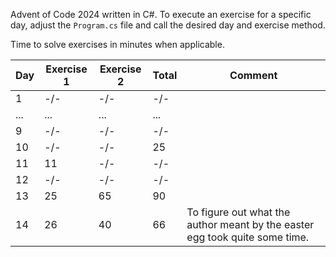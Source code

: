 Advent of Code 2024 written in C#. To execute an exercise for a specific day, adjust the `Program.cs` file and
call the desired day and exercise method.

Time to solve exercises in minutes when applicable.

| Day | Exercise 1 | Exercise 2 | Total | Comment                                                                     |
| --- | ---------- | ---------- | ----- | --------------------------------------------------------------------------- |
| 1   | -/-        | -/-        | -/-   |                                                                             |
| ... | ...        | ...        | ...   |                                                                             |
| 9   | -/-        | -/-        | -/-   |                                                                             |
| 10  | -/-        | -/-        | 25    |                                                                             |
| 11  | 11         | -/-        | -/-   |                                                                             |
| 12  | -/-        | -/-        | -/-   |                                                                             |
| 13  | 25         | 65         | 90    |                                                                             |
| 14  | 26         | 40         | 66    | To figure out what the author meant by the easter egg took quite some time. |
